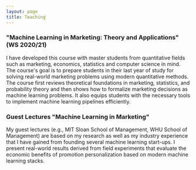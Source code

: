```yaml
---
layout: page
title: Teaching
---
```



### "Machine Learning in Marketing: Theory and Applications" (WS 2020/21)

I have developed this course with master students from quantitative fields such as
marketing, economics, statistics and computer science in mind. The course's goal is to
prepare students in their last year of study for solving real-world marketing problems
using modern quantitative methods. The course first reviews theoretical foundations in
marketing, statistics, and probability theory and then shows how to formalize marketing
decisions as machine learning problems. It also equips students with the necessary tools
to implement machine learning pipelines efficiently.

### Guest Lectures "Machine Learning in Marketing"

My guest lectures (e.g., MIT Sloan School of Management, WHU School of Management) are
based on my research as well as my industry experience that I have gained from founding
several machine learning start-ups. I present real-world results derived from field
experiments that evaluate the economic benefits of promotion personalization based on
modern machine learning stacks.
